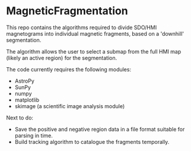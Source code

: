 # MagneticFragmentation

This repo contains the algorithms required to divide SDO/HMI magnetograms into individual magnetic fragments, based on a 'downhill' segmentation.

The algorithm allows the user to select a submap from the full HMI map (likely an active region) for the segmentation.

The code currently requires the following modules:
* AstroPy
* SunPy
* numpy
* matplotlib
* skimage (a scientific image analysis module)

Next to do:
* Save the positive and negative region data in a file format suitable for parsing in time.
* Build tracking algorithm to catalogue the fragments temporally.

